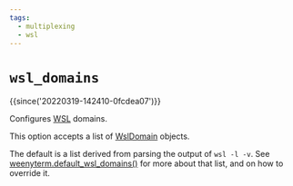 ```yaml
---
tags:
  - multiplexing
  - wsl
---
```

# `wsl_domains`

{{since('20220319-142410-0fcdea07')}}

Configures [WSL](https://docs.microsoft.com/en-us/windows/wsl/about) domains.

This option accepts a list of [WslDomain](../WslDomain.md) objects.

The default is a list derived from parsing the output of `wsl -l -v`.  See
[weenyterm.default_wsl_domains()](../weenyterm/default_wsl_domains.md) for more
about that list, and on how to override it.
